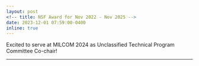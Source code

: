 ```yaml
---
layout: post
<!-- title: NSF Award for Nov 2022 - Nov 2025 -->
date: 2023-12-01 07:59:00-0400
inline: true
---
```

Excited to serve at MILCOM 2024 as Unclassified Technical Program Committee Co-chair!

<!-- Received National Science Foundation Sponsored Award with <a href="https://genesys-lab.org" parent = '_blank'> Prof. Kaushik Chowdhury</a> and <a href="https://www.ou.edu/coe/ece/faculty_directory/dr_ruyle" parent = '_blank'> Prof. Jessica Ruyle</a> <a href="https://www.nsf.gov/awardsearch/showAward?AWD_ID=2229444&HistoricalAwards=false" parent = '_blank'> 'MEDUSA_Mid-band Environmental Sensing Capability for Detecting Incumbents during Spectrum Sharing'</a>, NSF Division Of Computer and Network Systems, SWIFT Program, Nov. 2022 - Oct. 2025, Co-PI. Total Funding $750,000; Roy’s share $188,066! :sparkles: :smile: -->

---
<!-- A simple inline announcement with Markdown emoji! :sparkles: :smile: -->
